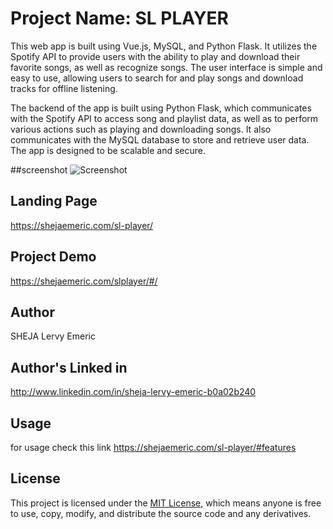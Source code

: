 # Project Name: SL PLAYER
    
This web app is built using Vue.js, MySQL, and Python Flask. It utilizes the Spotify API to provide users with the ability to play and download their favorite songs, as well as recognize songs. The user interface is simple and easy to use, allowing users to search for and play songs and download tracks for offline listening.

The backend of the app is built using Python Flask, which communicates with the Spotify API to access song and playlist data, as well as to perform various actions such as playing and downloading songs. It also communicates with the MySQL database to store and retrieve user data. The app is designed to be scalable and secure.

##screenshot
![Screenshot](https://i.ibb.co/P1CBH3Z/Screenshot-from-2023-01-12-18-33-39.png)

## Landing Page
https://shejaemeric.com/sl-player/

## Project Demo
https://shejaemeric.com/slplayer/#/

## Author
SHEJA Lervy Emeric

## Author's Linked in
http://www.linkedin.com/in/sheja-lervy-emeric-b0a02b240
    
## Usage
for usage check this link https://shejaemeric.com/sl-player/#features

## License

This project is licensed under the [MIT License](https://opensource.org/licenses/MIT), which means anyone is free to use, copy, modify, and distribute the source code and any derivatives.

